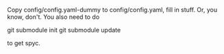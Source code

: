 Copy config/config.yaml-dummy to config/config.yaml, fill in stuff. Or, you know, don't. You also need to do 

  git submodule init
  git submodule update

to get spyc.

